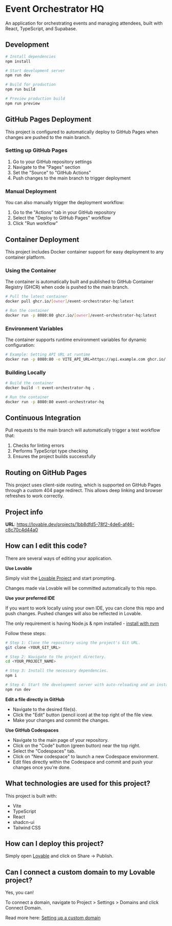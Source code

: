 # Event Orchestrator HQ

An application for orchestrating events and managing attendees, built with React, TypeScript, and Supabase.

## Development

```bash
# Install dependencies
npm install

# Start development server
npm run dev

# Build for production
npm run build

# Preview production build
npm run preview
```

## GitHub Pages Deployment

This project is configured to automatically deploy to GitHub Pages when changes are pushed to the main branch.

### Setting up GitHub Pages

1. Go to your GitHub repository settings
2. Navigate to the "Pages" section
3. Set the "Source" to "GitHub Actions"
4. Push changes to the main branch to trigger deployment

### Manual Deployment

You can also manually trigger the deployment workflow:

1. Go to the "Actions" tab in your GitHub repository
2. Select the "Deploy to GitHub Pages" workflow
3. Click "Run workflow"

## Container Deployment

This project includes Docker container support for easy deployment to any container platform.

### Using the Container

The container is automatically built and published to GitHub Container Registry (GHCR) when code is pushed to the main branch.

```bash
# Pull the latest container
docker pull ghcr.io/[owner]/event-orchestrator-hq:latest

# Run the container
docker run -p 8080:80 ghcr.io/[owner]/event-orchestrator-hq:latest
```

### Environment Variables

The container supports runtime environment variables for dynamic configuration:

```bash
# Example: Setting API URL at runtime
docker run -p 8080:80 -e VITE_API_URL=https://api.example.com ghcr.io/[owner]/event-orchestrator-hq:latest
```

### Building Locally

```bash
# Build the container
docker build -t event-orchestrator-hq .

# Run the container
docker run -p 8080:80 event-orchestrator-hq
```

## Continuous Integration

Pull requests to the main branch will automatically trigger a test workflow that:

1. Checks for linting errors
2. Performs TypeScript type checking
3. Ensures the project builds successfully

## Routing on GitHub Pages

This project uses client-side routing, which is supported on GitHub Pages through a custom 404 page redirect. This allows deep linking and browser refreshes to work correctly.

## Project info

**URL**: https://lovable.dev/projects/1bb8dfd5-78f2-4de6-af46-c8c70c4d44a0

## How can I edit this code?

There are several ways of editing your application.

**Use Lovable**

Simply visit the [Lovable Project](https://lovable.dev/projects/1bb8dfd5-78f2-4de6-af46-c8c70c4d44a0) and start prompting.

Changes made via Lovable will be committed automatically to this repo.

**Use your preferred IDE**

If you want to work locally using your own IDE, you can clone this repo and push changes. Pushed changes will also be reflected in Lovable.

The only requirement is having Node.js & npm installed - [install with nvm](https://github.com/nvm-sh/nvm#installing-and-updating)

Follow these steps:

```sh
# Step 1: Clone the repository using the project's Git URL.
git clone <YOUR_GIT_URL>

# Step 2: Navigate to the project directory.
cd <YOUR_PROJECT_NAME>

# Step 3: Install the necessary dependencies.
npm i

# Step 4: Start the development server with auto-reloading and an instant preview.
npm run dev
```

**Edit a file directly in GitHub**

- Navigate to the desired file(s).
- Click the "Edit" button (pencil icon) at the top right of the file view.
- Make your changes and commit the changes.

**Use GitHub Codespaces**

- Navigate to the main page of your repository.
- Click on the "Code" button (green button) near the top right.
- Select the "Codespaces" tab.
- Click on "New codespace" to launch a new Codespace environment.
- Edit files directly within the Codespace and commit and push your changes once you're done.

## What technologies are used for this project?

This project is built with:

- Vite
- TypeScript
- React
- shadcn-ui
- Tailwind CSS

## How can I deploy this project?

Simply open [Lovable](https://lovable.dev/projects/1bb8dfd5-78f2-4de6-af46-c8c70c4d44a0) and click on Share -> Publish.

## Can I connect a custom domain to my Lovable project?

Yes, you can!

To connect a domain, navigate to Project > Settings > Domains and click Connect Domain.

Read more here: [Setting up a custom domain](https://docs.lovable.dev/tips-tricks/custom-domain#step-by-step-guide)
